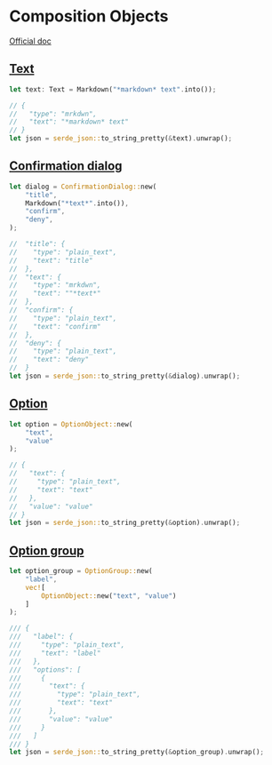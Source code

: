 # Composition Objects

[Official doc](https://api.slack.com/reference/block-kit/block-elements)

## **[Text](../src/composition/text.rs)**
```rust
let text: Text = Markdown("*markdown* text".into());

// {
//   "type": "mrkdwn",
//   "text": "*markdown* text"
// }
let json = serde_json::to_string_pretty(&text).unwrap();
```

## **[Confirmation dialog](../src/composition/confirmation_dialog.rs)** 
```rust
let dialog = ConfirmationDialog::new(
    "title",
    Markdown("*text*".into()),
    "confirm",
    "deny",
);

//  "title": {
//    "type": "plain_text",
//    "text": "title"
//  },
//  "text": {
//    "type": "mrkdwn",
//    "text": ""*text*"
//  },
//  "confirm": {
//    "type": "plain_text",
//    "text": "confirm"
//  },
//  "deny": {
//    "type": "plain_text",
//    "text": "deny"
//  }
let json = serde_json::to_string_pretty(&dialog).unwrap();
```

## **[Option](../src/composition/option.rs)** 
```rust
let option = OptionObject::new(
    "text",
    "value"
);

// {
//   "text": {
//     "type": "plain_text",
//     "text": "text"
//   },
//   "value": "value"
// }
let json = serde_json::to_string_pretty(&option).unwrap();
```
## **[Option group](../src/composition/option_group.rs)** 
```rust
let option_group = OptionGroup::new(
    "label",
    vec![
        OptionObject::new("text", "value")
    ]
);

/// {
///   "label": {
///     "type": "plain_text",
///     "text": "label"
///   },
///   "options": [
///     {
///       "text": {
///         "type": "plain_text",
///         "text": "text"
///       },
///       "value": "value"
///     }
///   ]
/// }
let json = serde_json::to_string_pretty(&option_group).unwrap();
```